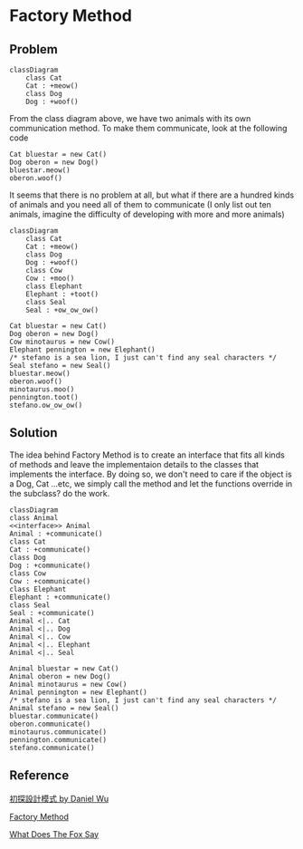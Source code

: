 # Factory Method

## Problem

```mermaid
classDiagram
    class Cat
    Cat : +meow()
    class Dog
    Dog : +woof()
```

From the class diagram above, we have two animals with its own communication method. To make them communicate, look at the following code

```
Cat bluestar = new Cat()
Dog oberon = new Dog()
bluestar.meow()
oberon.woof()
```

It seems that there is no problem at all, but what if there are a hundred kinds of animals and you need all of them to communicate (I only list out ten animals, imagine the difficulty of developing  with more and more animals)

```mermaid
classDiagram
    class Cat
    Cat : +meow()
    class Dog
    Dog : +woof()
    class Cow
    Cow : +moo()
    class Elephant
    Elephant : +toot()
    class Seal
    Seal : +ow_ow_ow()
```

```
Cat bluestar = new Cat()
Dog oberon = new Dog()
Cow minotaurus = new Cow()
Elephant pennington = new Elephant()
/* stefano is a sea lion, I just can't find any seal characters */
Seal stefano = new Seal()
bluestar.meow()
oberon.woof()
minotaurus.moo()
pennington.toot()
stefano.ow_ow_ow()
```

## Solution

The idea behind Factory Method is to create an interface that fits all kinds of methods and leave the implementaion details to the classes that implements the interface. By doing so, we don't need to care if the object is a Dog, Cat ...etc, we simply call the method and let the functions override in the subclass? do the work.

```mermaid
classDiagram
class Animal
<<interface>> Animal
Animal : +communicate()
class Cat
Cat : +communicate()
class Dog
Dog : +communicate()
class Cow
Cow : +communicate()
class Elephant
Elephant : +communicate()
class Seal
Seal : +communicate()
Animal <|.. Cat
Animal <|.. Dog
Animal <|.. Cow
Animal <|.. Elephant
Animal <|.. Seal
```

```
Animal bluestar = new Cat()
Animal oberon = new Dog()
Animal minotaurus = new Cow()
Animal pennington = new Elephant()
/* stefano is a sea lion, I just can't find any seal characters */
Animal stefano = new Seal()
bluestar.communicate()
oberon.communicate()
minotaurus.communicate()
pennington.communicate()
stefano.communicate()
```

## Reference

[初探設計模式 by Daniel Wu](https://ithelp.ithome.com.tw/users/20112528/ironman/2113)

[Factory Method](https://refactoring.guru/design-patterns/factory-method)

[What Does The Fox Say](https://www.youtube.com/watch?v=jofNR_WkoCE)